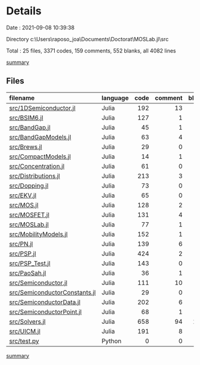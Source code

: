 # Details

Date : 2021-09-08 10:39:38

Directory c:\Users\raposo_joa\Documents\Doctorat\MOSLab.jl\src

Total : 25 files,  3371 codes, 159 comments, 552 blanks, all 4082 lines

[summary](results.md)

## Files
| filename | language | code | comment | blank | total |
| :--- | :--- | ---: | ---: | ---: | ---: |
| [src/1DSemiconductor.jl](/src/1DSemiconductor.jl) | Julia | 192 | 13 | 35 | 240 |
| [src/BSIM6.jl](/src/BSIM6.jl) | Julia | 127 | 1 | 11 | 139 |
| [src/BandGap.jl](/src/BandGap.jl) | Julia | 45 | 1 | 10 | 56 |
| [src/BandGapModels.jl](/src/BandGapModels.jl) | Julia | 63 | 4 | 15 | 82 |
| [src/Brews.jl](/src/Brews.jl) | Julia | 29 | 0 | 5 | 34 |
| [src/CompactModels.jl](/src/CompactModels.jl) | Julia | 14 | 1 | 12 | 27 |
| [src/Concentration.jl](/src/Concentration.jl) | Julia | 61 | 0 | 20 | 81 |
| [src/Distributions.jl](/src/Distributions.jl) | Julia | 213 | 3 | 21 | 237 |
| [src/Dopping.jl](/src/Dopping.jl) | Julia | 73 | 0 | 3 | 76 |
| [src/EKV.jl](/src/EKV.jl) | Julia | 65 | 0 | 17 | 82 |
| [src/MOS.jl](/src/MOS.jl) | Julia | 128 | 2 | 17 | 147 |
| [src/MOSFET.jl](/src/MOSFET.jl) | Julia | 131 | 4 | 22 | 157 |
| [src/MOSLab.jl](/src/MOSLab.jl) | Julia | 77 | 1 | 14 | 92 |
| [src/MobilityModels.jl](/src/MobilityModels.jl) | Julia | 152 | 1 | 29 | 182 |
| [src/PN.jl](/src/PN.jl) | Julia | 139 | 6 | 33 | 178 |
| [src/PSP.jl](/src/PSP.jl) | Julia | 424 | 2 | 44 | 470 |
| [src/PSP_Test.jl](/src/PSP_Test.jl) | Julia | 143 | 0 | 15 | 158 |
| [src/PaoSah.jl](/src/PaoSah.jl) | Julia | 36 | 1 | 7 | 44 |
| [src/Semiconductor.jl](/src/Semiconductor.jl) | Julia | 111 | 10 | 23 | 144 |
| [src/SemiconductorConstants.jl](/src/SemiconductorConstants.jl) | Julia | 29 | 0 | 6 | 35 |
| [src/SemiconductorData.jl](/src/SemiconductorData.jl) | Julia | 202 | 6 | 34 | 242 |
| [src/SemiconductorPoint.jl](/src/SemiconductorPoint.jl) | Julia | 68 | 1 | 7 | 76 |
| [src/Solvers.jl](/src/Solvers.jl) | Julia | 658 | 94 | 127 | 879 |
| [src/UICM.jl](/src/UICM.jl) | Julia | 191 | 8 | 24 | 223 |
| [src/test.py](/src/test.py) | Python | 0 | 0 | 1 | 1 |

[summary](results.md)